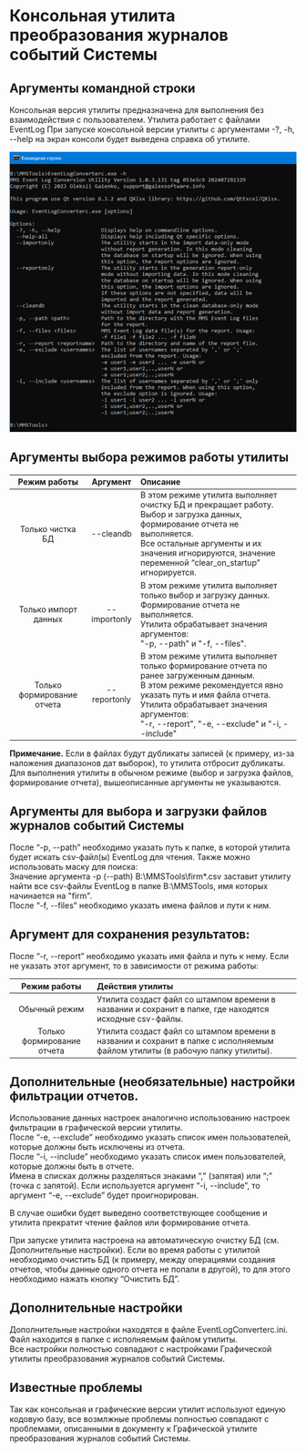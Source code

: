 # Консольная утилита преобразования журналов событий Системы

## Аргументы командной строки

Консольная версия утилиты предназначена для выполнения без взаимодействия с пользователем. Утилита работает с файлами EventLog 
При запуске консольной версии утилиты с аргументами -?, -h, --help на экран консоли будет выведена справка об утилите.

![Основное окно](screens/main_screen.png)

## Аргументы выбора режимов работы утилиты
  
| Режим работы | Аргумент | Описание |
|:-:|:-:|:-|
| Только чистка БД | --cleandb | В этом режиме утилита выполняет очистку БД и прекращает работу. Выбор и загрузка данных, формирование отчета не выполняется.<br>Все остальные аргументы и их значения игнорируются, значение переменной “clear_on_startup” игнорируется. |
| Только импорт данных | --importonly | В этом режиме утилита выполняет только выбор и загрузку данных. Формирование отчета не выполняется.<br>Утилита обрабатывает значения аргументов:<br>"-p, --path" и "-f, --files". |
| Только формирование отчета | --reportonly | В этом режиме утилита выполняет только формирование отчета по ранее загруженным данным.<br>В этом режиме рекомендуется явно указать путь и имя файла отчета.<br>Утилита обрабатывает значения аргументов:<br>"-r, --report", "-e, --exclude" и "-i, --include" |

**Примечание.** Если в файлах будут дубликаты записей (к примеру, из-за наложения диапазонов дат выборок), то утилита отбросит дубликаты.  
Для выполнения утилиты в обычном режиме (выбор и загрузка файлов, формирование отчета), вышеописанные аргументы не указываются.

## Аргументы для выбора и загрузки файлов журналов событий Системы

После “-p, --path” необходимо указать путь к папке, в которой утилита будет искать csv-файл(ы) EventLog для чтения. Также можно использовать маску для поиска:  
Значение аргумента -p (--path) B:\MMSTools\firm*.csv заставит утилиту найти все csv-файлы EventLog в папке B:\MMSTools, имя которых начинается на "firm".  
После “-f, --files” необходимо указать имена файлов и пути к ним.

## Аргумент для сохранения результатов:

После “-r, --report” необходимо указать имя файла и путь к нему. Если не указать этот аргумент, то в зависимости от режима работы:

| Режим работы | Действия утилиты |
|:-:|:-|
| Обычный режим | Утилита создаст файл со штампом времени в названии и сохранит в папке, где находятся исходные csv-файлы. |
| Только формирование отчета | Утилита создаст файл со штампом времени в названии и сохранит в папке с исполняемым файлом утилиты (в рабочую папку утилиты). |

## Дополнительные (необязательные) настройки фильтрации отчетов.

Использование данных настроек аналогично использованию настроек фильтрации в  графической версии утилиты.  
После “-e, --exclude” необходимо указать список имен пользователей, которые должны быть исключены из отчета.  
После “-i, --include” необходимо указать список имен пользователей, которые должны быть в отчете.  
Имена в списках должны разделяться знаками “,” (запятая) или “;” (точка с запятой). Если используется аргумент “-i, --include”, то аргумент “-e, --exclude” будет проигнорирован.

В случае ошибки будет выведено соответствующее сообщение и утилита прекратит чтение файлов или формирование отчета.

При запуске утилита настроена на автоматическую очистку БД (см. Дополнительные настройки). Если во время работы с утилитой необходимо очистить БД (к примеру, между операциями создания отчетов, чтобы данные одного отчета не попали в другой), то для этого необходимо нажать кнопку “Очистить БД”.

## Дополнительные настройки

Дополнительные настройки находятся в файле EventLogConverterc.ini. Файл находится в папке с исполняемым файлом утилиты.  
Все настройки полностью совпадают с настройками Графической утилиты преобразования журналов событий Системы.

## Известные проблемы

Так как консольная и графические версии утилит используют единую кодовую базу, все возмлжные проблемы полностью совпадают с проблемами, описанными в документу к Графической утилите преобразования журналов событий Системы.
